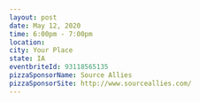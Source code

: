 ```yaml
---
layout: post
date: May 12, 2020
time: 6:00pm - 7:00pm
location:
city: Your Place
state: IA
eventbriteId: 93118565135
pizzaSponsorName: Source Allies
pizzaSponsorSite: http://www.sourceallies.com/
---
```

